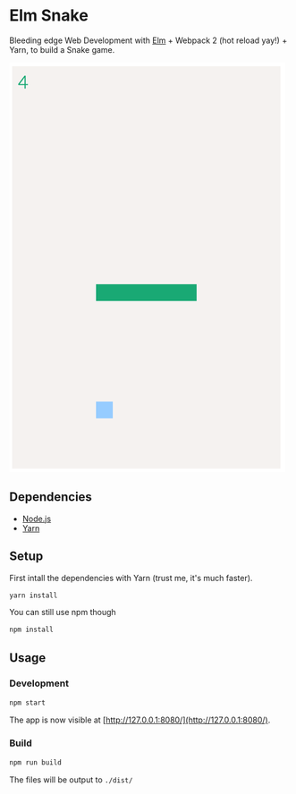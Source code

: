 # Elm Snake

Bleeding edge Web Development with [Elm](http://elm-lang.org/) + Webpack 2 (hot reload yay!) + Yarn, to build a Snake game.

![screenshot](./doc/screenshot.png)

## Dependencies

- [Node.js](https://nodejs.org)
- [Yarn](https://yarnpkg.com/)

## Setup
First intall the dependencies with Yarn (trust me, it's much faster).
```bash
yarn install
```

You can still use npm though

```bash
npm install
```

## Usage

### Development

```bash
npm start
```

The app is now visible at [http://127.0.0.1:8080/](http://127.0.0.1:8080/).

### Build

```bash
npm run build
```

The files will be output to `./dist/`
